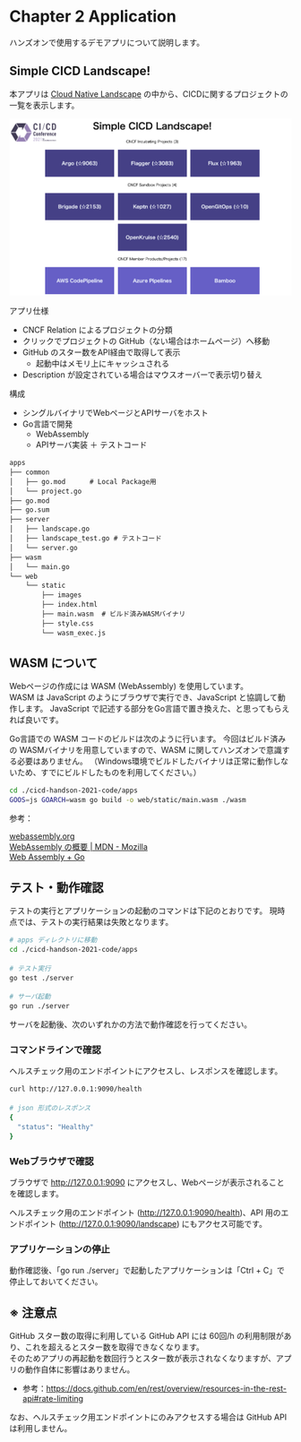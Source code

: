 # Chapter 2 Application

ハンズオンで使用するデモアプリについて説明します。

## Simple CICD Landscape!

本アプリは [Cloud Native Landscape](https://landscape.cncf.io/) の中から、CICDに関するプロジェクトの一覧を表示します。

![app](./images/chapter2/screenshot.png)

アプリ仕様

- CNCF Relation によるプロジェクトの分類
- クリックでプロジェクトの GitHub（ない場合はホームページ）へ移動
- GitHub のスター数をAPI経由で取得して表示
  - 起動中はメモリ上にキャッシュされる
- Description が設定されている場合はマウスオーバーで表示切り替え

構成

- シングルバイナリでWebページとAPIサーバをホスト
- Go言語で開発
  - WebAssembly
  - APIサーバ実装 ＋ テストコード

```txt
apps
├── common
│   ├── go.mod      # Local Package用
│   └── project.go
├── go.mod
├── go.sum
├── server
│   ├── landscape.go
│   ├── landscape_test.go # テストコード
│   └── server.go
├── wasm
│   └── main.go
└── web
    └── static
        ├── images
        ├── index.html
        ├── main.wasm  # ビルド済みWASMバイナリ
        ├── style.css
        └── wasm_exec.js

```

## WASM について

Webページの作成には WASM (WebAssembly) を使用しています。<br/>
WASM は JavaScript のようにブラウザで実行でき、JavaScript と協調して動作します。
JavaScript で記述する部分をGo言語で置き換えた、と思ってもらえれば良いです。

Go言語での WASM コードのビルドは次のように行います。
今回はビルド済みの WASMバイナリを用意していますので、WASM に関してハンズオンで意識する必要はありません。
（Windows環境でビルドしたバイナリは正常に動作しないため、すでにビルドしたものを利用してください。）

```bash
cd ./cicd-handson-2021-code/apps
GOOS=js GOARCH=wasm go build -o web/static/main.wasm ./wasm
```

参考：

[webassembly.org](https://webassembly.org/)<br/>
[WebAssembly の概要 | MDN - Mozilla](https://developer.mozilla.org/ja/docs/WebAssembly)<br/>
[Web Assembly + Go](https://medium.com/@rcougil/web-assembly-go-d01bbfc004cc)

## テスト・動作確認

テストの実行とアプリケーションの起動のコマンドは下記のとおりです。
現時点では、テストの実行結果は失敗となります。

```bash
# apps ディレクトリに移動
cd ./cicd-handson-2021-code/apps

# テスト実行
go test ./server

# サーバ起動
go run ./server
```

サーバを起動後、次のいずれかの方法で動作確認を行ってください。

### コマンドラインで確認

ヘルスチェック用のエンドポイントにアクセスし、レスポンスを確認します。

```bash
curl http://127.0.0.1:9090/health

# json 形式のレスポンス
{
  "status": "Healthy"
}
```

### Webブラウザで確認

ブラウザで <http://127.0.0.1:9090> にアクセスし、Webページが表示されることを確認します。

ヘルスチェック用のエンドポイント (<http://127.0.0.1:9090/health>)、API 用のエンドポイント (<http://127.0.0.1:9090/landscape>) にもアクセス可能です。

### アプリケーションの停止

動作確認後、「go run ./server」で起動したアプリケーションは「Ctrl + C」で停止しておいてください。

## ※ 注意点

GitHub スター数の取得に利用している GitHub API には 60回/h の利用制限があり、これを超えるとスター数を取得できなくなります。<br/>
そのためアプリの再起動を数回行うとスター数が表示されなくなりますが、アプリの動作自体に影響はありません。

- 参考：<https://docs.github.com/en/rest/overview/resources-in-the-rest-api#rate-limiting>

なお、ヘルスチェック用エンドポイントにのみアクセスする場合は GitHub API は利用しません。
